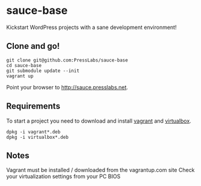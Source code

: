 sauce-base
==========

Kickstart WordPress projects with a sane development environment!

## Clone and go!

```
git clone git@github.com:PressLabs/sauce-base
cd sauce-base
git submodule update --init
vagrant up
```

Point your browser to http://sauce.presslabs.net.


## Requirements

To start a project you need to download and install [vagrant](http://www.vagrantup.com/downloads.html) and 
[virtualbox](https://www.virtualbox.org/).

```
dpkg -i vagrant*.deb
dpkg -i virtualbox*.deb
```

## Notes

Vagrant must be installed / downloaded from the vagrantup.com site
Check your virtualization settings from your PC BIOS
